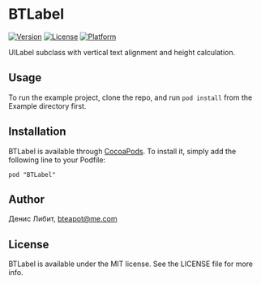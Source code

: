 # BTLabel

[![Version](https://img.shields.io/cocoapods/v/BTLabel.svg?style=flat)](http://cocoadocs.org/docsets/BTLabel)
[![License](https://img.shields.io/cocoapods/l/BTLabel.svg?style=flat)](http://cocoadocs.org/docsets/BTLabel)
[![Platform](https://img.shields.io/cocoapods/p/BTLabel.svg?style=flat)](http://cocoadocs.org/docsets/BTLabel)

UILabel subclass with vertical text alignment and height calculation.

## Usage

To run the example project, clone the repo, and run `pod install` from the Example directory first.

## Installation

BTLabel is available through [CocoaPods](http://cocoapods.org). To install
it, simply add the following line to your Podfile:

    pod "BTLabel"

## Author

Денис Либит, bteapot@me.com

## License

BTLabel is available under the MIT license. See the LICENSE file for more info.

